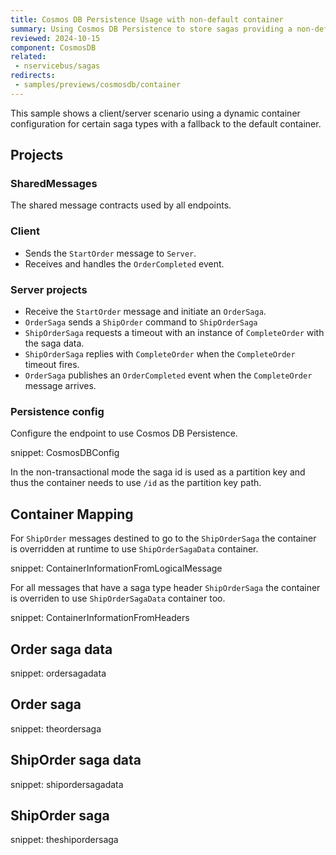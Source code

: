 ```yaml
---
title: Cosmos DB Persistence Usage with non-default container
summary: Using Cosmos DB Persistence to store sagas providing a non-default container dynamically
reviewed: 2024-10-15
component: CosmosDB
related:
 - nservicebus/sagas
redirects:
 - samples/previews/cosmosdb/container
---
```


This sample shows a client/server scenario using a dynamic container configuration for certain saga types with a fallback to the default container.

## Projects

### SharedMessages

The shared message contracts used by all endpoints.

### Client

* Sends the `StartOrder` message to `Server`.
* Receives and handles the `OrderCompleted` event.

### Server projects

* Receive the `StartOrder` message and initiate an `OrderSaga`.
* `OrderSaga` sends a `ShipOrder` command to `ShipOrderSaga`
* `ShipOrderSaga` requests a timeout with an instance of `CompleteOrder` with the saga data.
* `ShipOrderSaga` replies with `CompleteOrder` when the `CompleteOrder` timeout fires.
* `OrderSaga` publishes an `OrderCompleted` event when the `CompleteOrder` message arrives.

### Persistence config

Configure the endpoint to use Cosmos DB Persistence.

snippet: CosmosDBConfig

In the non-transactional mode the saga id is used as a partition key and thus the container needs to use `/id` as the partition key path.

## Container Mapping

For `ShipOrder` messages destined to go to the `ShipOrderSaga` the container is overridden at runtime to use `ShipOrderSagaData` container.

snippet: ContainerInformationFromLogicalMessage

For all messages that have a saga type header `ShipOrderSaga` the container is overriden to use `ShipOrderSagaData` container too.

snippet: ContainerInformationFromHeaders

## Order saga data

snippet: ordersagadata

## Order saga

snippet: theordersaga

## ShipOrder saga data

snippet: shipordersagadata

## ShipOrder saga

snippet: theshipordersaga
